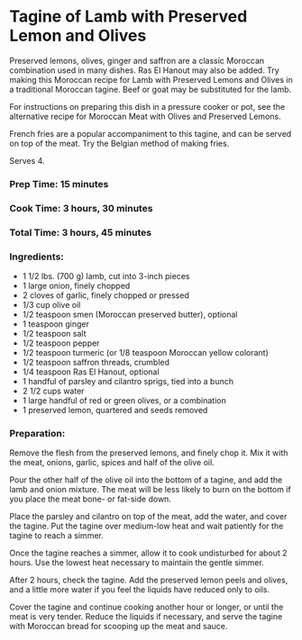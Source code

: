 # Tagine of Lamb with Preserved Lemon and Olives

Preserved lemons, olives, ginger and saffron are a classic Moroccan combination used in many dishes. Ras El Hanout may also be added. Try making this Moroccan recipe for Lamb with Preserved Lemons and Olives in a traditional Moroccan tagine. Beef or goat may be substituted for the lamb.

For instructions on preparing this dish in a pressure cooker or pot, see the alternative recipe for Moroccan Meat with Olives and Preserved Lemons.

French fries are a popular accompaniment to this tagine, and can be served on top of the meat. Try the Belgian method of making fries.

Serves 4.

### Prep Time: 15 minutes

### Cook Time: 3 hours, 30 minutes

### Total Time: 3 hours, 45 minutes

### Ingredients:

- 1 1/2 lbs. (700 g) lamb, cut into 3-inch pieces
- 1 large onion, finely chopped
- 2 cloves of garlic, finely chopped or pressed
- 1/3 cup olive oil
- 1/2 teaspoon smen (Moroccan preserved butter), optional
- 1 teaspoon ginger
- 1/2 teaspoon salt
- 1/2 teaspoon pepper
- 1/2 teaspoon turmeric (or 1/8 teaspoon Moroccan yellow colorant)
- 1/2 teaspoon saffron threads, crumbled
- 1/4 teaspoon Ras El Hanout, optional
- 1 handful of parsley and cilantro sprigs, tied into a bunch
- 2 1/2 cups water
- 1 large handful of red or green olives, or a combination
- 1 preserved lemon, quartered and seeds removed

### Preparation:

Remove the flesh from the preserved lemons, and finely chop it. Mix it with the meat, onions, garlic, spices and half of the olive oil.

Pour the other half of the olive oil into the bottom of a tagine, and add the lamb and onion mixture. The meat will be less likely to burn on the bottom if you place the meat bone- or fat-side down.

Place the parsley and cilantro on top of the meat, add the water, and cover the tagine. Put the tagine over medium-low heat and wait patiently for the tagine to reach a simmer.

Once the tagine reaches a simmer, allow it to cook undisturbed for about 2 hours. Use the lowest heat necessary to maintain the gentle simmer.

After 2 hours, check the tagine. Add the preserved lemon peels and olives, and a little more water if you feel the liquids have reduced only to oils.

Cover the tagine and continue cooking another hour or longer, or until the meat is very tender. Reduce the liquids if necessary, and serve the tagine with Moroccan bread for scooping up the meat and sauce.
